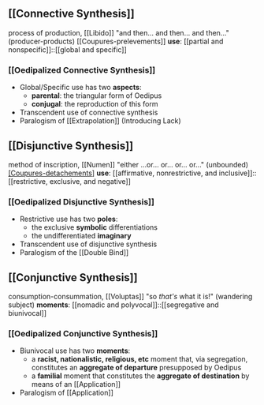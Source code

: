 ## [[Connective Synthesis]]
process of production, [[Libido]]
"and then... and then... and then..." (producer-products)
[[Coupures-prelevements]]
__use__: [[partial and nonspecific]]::[[global and specific]]
### [[Oedipalized Connective Synthesis]]
- Global/Specific use has two __aspects__:
	- __parental__: the triangular form of Oedipus
	- __conjugal__: the reproduction of this form
- Transcendent use of connective synthesis
- Paralogism of [[Extrapolation]] (Introducing Lack)
## [[Disjunctive Synthesis]]
method of  inscription, [[Numen]]
"either ...or... or... or... or..." (unbounded)
[[Coupures-detachements]](?)
__use__: [[affirmative, nonrestrictive, and inclusive]]::[[restrictive, exclusive, and negative]]
### [[Oedipalized Disjunctive Synthesis]]
- Restrictive use has two __poles__: 
	- the exclusive __symbolic__ differentiations
	- the undifferentiated __imaginary__
- Transcendent use of disjunctive synthesis
- Paralogism of the [[Double Bind]] 
## [[Conjunctive Synthesis]]
consumption-consummation, [[Voluptas]]
"so _that's_ what it is!" (wandering subject)
__moments__: [[nomadic and polyvocal]]::[[segregative and biunivocal]]
### [[Oedipalized Conjunctive Synthesis]]
- Biunivocal use has two __moments__:
	- a __racist, nationalistic, religious, etc__ moment that, via segregation, constitutes an __aggregate of departure__ presupposed by Oedipus
	- a __familial__ moment that constitutes the __aggregate of destination__ by means of an [[Application]]
- Paralogism of [[Application]]